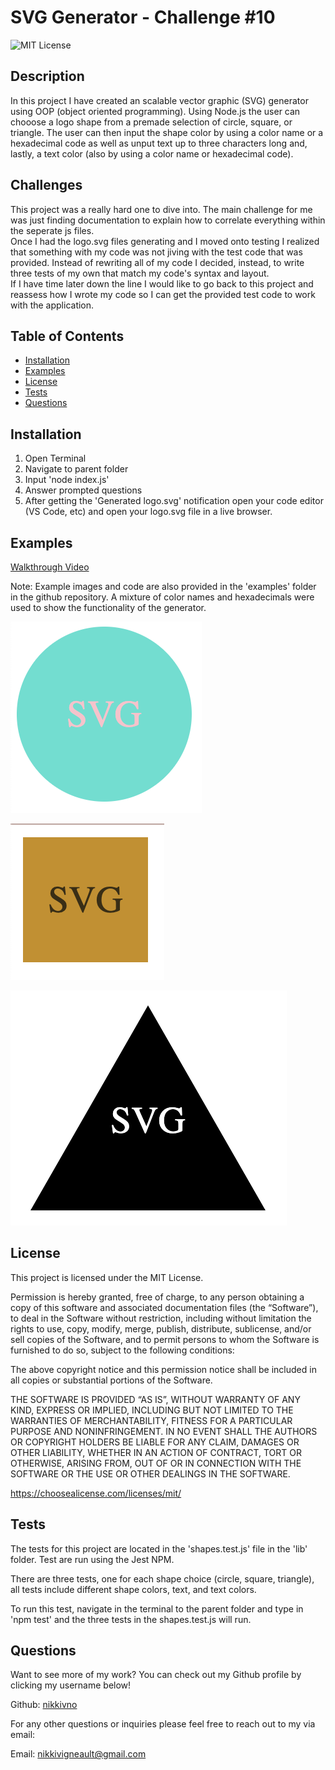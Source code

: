 # SVG Generator - Challenge #10

![MIT License](https://img.shields.io/badge/License-MIT-yellow.svg)

## Description
In this project I have created an scalable vector graphic (SVG) generator using OOP (object oriented programming). Using Node.js the user can chooose a logo shape from a premade selection of circle, square, or triangle. The user can then input the shape color by using a color name or a hexadecimal code as well as unput text up to three characters long and, lastly, a text color (also by using a color name or hexadecimal code).

## Challenges

This project was a really hard one to dive into. The main challenge for me was just finding documentation to explain how to correlate everything within the seperate js files. <br>
Once I had the logo.svg files generating and I moved onto testing I realized that something with my code was not jiving with the test code that was provided. Instead of rewriting all of my code I decided, instead, to write three tests of my own that match my code's syntax and layout. <br>
If I have time later down the line I would like to go back to this project and reassess how I wrote my code so I can get the provided test code to work with the application. 

## Table of Contents
- [Installation](#installation)
- [Examples](#examples)
- [License](#license)
- [Tests](#tests)
- [Questions](#questions)


## Installation <a id='installation'></a>

1. Open Terminal
2. Navigate to parent folder
3. Input 'node index.js'
4. Answer prompted questions
5. After getting the 'Generated logo.svg' notification open your code editor (VS Code, etc) and open your logo.svg file in a live browser. 

## Examples <a id='examples'></a>

[Walkthrough Video](https://drive.google.com/file/d/1CBCYCTBtrCjvjoLIUWYiYIVV_1vqcP5E/view?usp=sharing)

Note: Example images and code are also provided in the 'examples' folder in the github repository. A mixture of color names and hexadecimals were used to show the functionality of the generator. 

![Circle](./examples/circleimage.png)

![Square](./examples/squareImage.png)

![Triangle](./examples/triangleImage.png)

## License <a id='license'></a>
This project is licensed under the MIT License.

Permission is hereby granted, free of charge, to any person obtaining a copy of this software and associated documentation files (the “Software”), to deal in the Software without restriction, including without limitation the rights to use, copy, modify, merge, publish, distribute, sublicense, and/or sell copies of the Software, and to permit persons to whom the Software is furnished to do so, subject to the following conditions: 

The above copyright notice and this permission notice shall be included in all copies or substantial portions of the Software. 

THE SOFTWARE IS PROVIDED “AS IS”, WITHOUT WARRANTY OF ANY KIND, EXPRESS OR IMPLIED, INCLUDING BUT NOT LIMITED TO THE WARRANTIES OF MERCHANTABILITY, FITNESS FOR A PARTICULAR PURPOSE AND NONINFRINGEMENT. IN NO EVENT SHALL THE AUTHORS OR COPYRIGHT HOLDERS BE LIABLE FOR ANY CLAIM, DAMAGES OR OTHER LIABILITY, WHETHER IN AN ACTION OF CONTRACT, TORT OR OTHERWISE, ARISING FROM, OUT OF OR IN CONNECTION WITH THE SOFTWARE OR THE USE OR OTHER DEALINGS IN THE SOFTWARE.

https://choosealicense.com/licenses/mit/

## Tests <a id='tests'></a>

The tests for this project are located in the 'shapes.test.js' file in the 'lib' folder. Test are run using the Jest NPM.

There are three tests, one for each shape choice (circle, square, triangle), all tests include different shape colors, text, and text colors. 

To run this test, navigate in the terminal to the parent folder and type in 'npm test' and the three tests in the shapes.test.js will run.

## Questions <a id='questions'></a>
Want to see more of my work? You can check out my Github profile by clicking my username below!

Github: [nikkivno](https://github.com/nikkivno) 

For any other questions or inquiries please feel free to reach out to my via email:

Email: nikkivigneault@gmail.com
